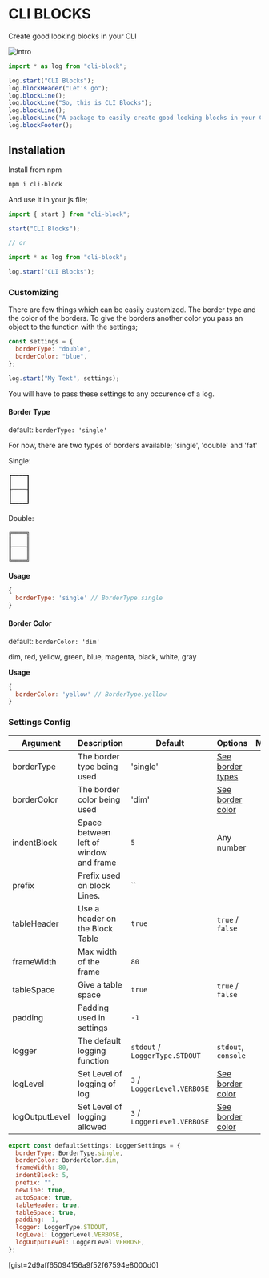 # CLI BLOCKS

Create good looking blocks in your CLI

![intro](https://i.ibb.co/9v2bx1N/Screenshot-2020-02-22-at-11-34-29.png)

```js
import * as log from "cli-block";

log.start("CLI Blocks");
log.blockHeader("Let's go");
log.blockLine();
log.blockLine("So, this is CLI Blocks");
log.blockLine();
log.blockLine("A package to easily create good looking blocks in your CLI");
log.blockFooter();
```

## Installation

Install from npm

```bash
npm i cli-block
```

And use it in your js file;

```js
import { start } from "cli-block";

start("CLI Blocks");

// or 

import * as log from "cli-block";

log.start("CLI Blocks");


```

### Customizing

There are few things which can be easily customized. The border type and the color of the borders.
To give the borders another color you pass an object to the function with the settings;

```js
const settings = {
  borderType: "double",
  borderColor: "blue",
};

log.start("My Text", settings);
```

You will have to pass these settings to any occurence of a log.

#### Border Type

default: `borderType: 'single'`

For now, there are two types of borders available; 'single', 'double' and 'fat'

Single:

```
┏━━━━┓
┃    ┃
┠────┨
┃    ┃
┗━━━━┛
```

Double:

```
╔════╗
║    ║
╟────╢
║    ║
╚════╝
```

__Usage__ 
```js
{
  borderType: 'single' // BorderType.single
}
```


#### Border Color

default: `borderColor: 'dim'`

dim, red, yellow, green, blue, magenta, black, white, gray

__Usage__

```js
{
  borderColor: 'yellow' // BorderType.yellow
}
```



### Settings Config

| Argument       | Description                            | Default                         | Options                             | More |
| -------------- | -------------------------------------- | ------------------------------- | ----------------------------------- | ---- |
| borderType     | The border type being used             | 'single'                        | [See border types](#border-type)    |
| borderColor    | The border color being used            | 'dim'                           | [See border color](#border-color)   |      |
| indentBlock    | Space between left of window and frame | `5`                             | Any number                          |      |
| prefix         | Prefix used on block Lines.            | ``                              |                                     |      |
| tableHeader    | Use a header on the Block Table        | `true`                          | `true` / `false`                    |      |
| frameWidth     | Max width of the frame                 | `80`                            |                                     |      |
| tableSpace     | Give a table space                     | `true`                          | `true` / `false`                    |      |
| padding        | Padding used in settings               | `-1`                            |                                     |
| logger         | The default logging function           | `stdout` / `LoggerType.STDOUT ` | `stdout`, `console`                 |
| logLevel       | Set Level of logging of log            | `3` / `LoggerLevel.VERBOSE`     | [See border color](#logging-levels) |
| logOutputLevel | Set Level of logging allowed           | `3` / `LoggerLevel.VERBOSE`     | [See border color](#logging-levels) |


```js
export const defaultSettings: LoggerSettings = {
  borderType: BorderType.single,
  borderColor: BorderColor.dim,
  frameWidth: 80,
  indentBlock: 5,
  prefix: "",
  newLine: true,
  autoSpace: true,
  tableHeader: true,
  tableSpace: true,
  padding: -1,
  logger: LoggerType.STDOUT,
  logLevel: LoggerLevel.VERBOSE,
  logOutputLevel: LoggerLevel.VERBOSE,
};
```




[gist=2d9aff65094156a9f52f67594e8000d0]